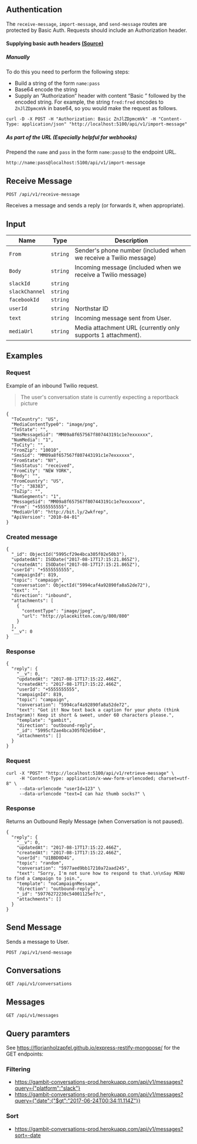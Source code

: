 ## Authentication
The `receive-message`, `import-message`, and `send-message` routes are protected by Basic Auth. Requests should include an Authorization header.

#### Supplying basic auth headers [(Source)](https://developer.atlassian.com/cloud/jira/platform/jira-rest-api-basic-authentication/#supplying-basic-auth-headers)

##### Manually
To do this you need to perform the following steps:

- Build a string of the form `name:pass`
- Base64 encode the string
- Supply an “Authorization” header with content “Basic ” followed by the encoded string. For example, the string `fred:fred` encodes to `ZnJlZDpmcmVk` in base64, so you would make the request as follows.
```
curl -D -X POST -H "Authorization: Basic ZnJlZDpmcmVk" -H "Content-Type: application/json" "http://localhost:5100/api/v1/import-message"
```

##### As part of the URL (Especially helpful for webhooks)
Prepend the `name` and `pass` in the form `name:pass@` to the endpoint URL.
```
http://name:pass@localhost:5100/api/v1/import-message
```

## Receive Message

```
POST /api/v1/receive-message
```

Receives a message and sends a reply (or forwards it, when appropriate).


## Input

Name | Type | Description
--- | --- | ---
`From` | `string` | Sender's phone number (included when we receive a Twilio message)
`Body` | `string` | Incoming message (included when we receive a Twilio message)
`slackId` | `string` |
`slackChannel` | `string` |
`facebookId` | `string` |
`userId` | `string` | Northstar ID
`text` | `string` | Incoming message sent from User.
`mediaUrl` | `string` | Media attachment URL (currently only supports 1 attachment).

## Examples

### Request

Example of an inbound Twilio request.
> The user's conversation state is currently expecting a reportback picture

```
{
  "ToCountry": "US",
  "MediaContentType0": "image/png",
  "ToState": "",
  "SmsMessageSid": "MM09a8f657567f807443191c1e7exxxxxx",
  "NumMedia": "1",
  "ToCity": "",
  "FromZip": "10010",
  "SmsSid": "MM09a8f657567f807443191c1e7exxxxxx",
  "FromState": "NY",
  "SmsStatus": "received",
  "FromCity": "NEW YORK",
  "Body": "",
  "FromCountry": "US",
  "To": "38383",
  "ToZip": "",
  "NumSegments": "1",
  "MessageSid": "MM09a8f657567f807443191c1e7exxxxxx",
  "From": "+5555555555",
  "MediaUrl0": "http://bit.ly/2wkfrep",
  "ApiVersion": "2010-04-01"
}
```

### Created message

```
{
  "_id": ObjectId("5995cf29e4bca305f02e50b3"),
  "updatedAt": ISODate("2017-08-17T17:15:21.865Z"),
  "createdAt": ISODate("2017-08-17T17:15:21.865Z"),
  "userId": "+5555555555",
  "campaignId": 819,
  "topic": "campaign",
  "conversation": ObjectId("5994caf4a92890fa8a52de72"),
  "text": "",
  "direction": "inbound",
  "attachments": [
    {
      "contentType": "image/jpeg",
      "url": "http://placekitten.com/g/800/800"
    }
  ],
  "__v": 0
}
```

### Response

```
{
  "reply": {
    "__v": 0,
    "updatedAt": "2017-08-17T17:15:22.466Z",
    "createdAt": "2017-08-17T17:15:22.466Z",
    "userId": "+5555555555",
    "campaignId": 819,
    "topic": "campaign",
    "conversation": "5994caf4a92890fa8a52de72",
    "text": "Got it! Now text back a caption for your photo (think Instagram)! Keep it short & sweet, under 60 characters please.",
    "template": "gambit",
    "direction": "outbound-reply",
    "_id": "5995cf2ae4bca305f02e50b4",
    "attachments": []
  }
}
```

### Request

```
curl -X "POST" "http://localhost:5100/api/v1/retrieve-message" \
     -H "Content-Type: application/x-www-form-urlencoded; charset=utf-8" \
     --data-urlencode "userId=123" \
     --data-urlencode "text=I can haz thumb socks?" \
```

### Response

Returns an Outbound Reply Message (when Conversation is not paused).

```
{
  "reply": {
    "__v": 0,
    "updatedAt": "2017-08-17T17:15:22.466Z",
    "createdAt": "2017-08-17T17:15:22.466Z",
    "userId": "U1BBD0D4G",
    "topic": "random",
    "conversation": "5977aed9bb17210a72aad245",
    "text": "Sorry, I'm not sure how to respond to that.\n\nSay MENU to find a Campaign to join.",
    "template": "noCampaignMessage",
    "direction": "outbound-reply",
    "_id": "59776272230c54001125ef7c",
    "attachments": []
  }
}
```

## Send Message

Sends a message to User.


```
POST /api/v1/send-message
```

## Conversations


```
GET /api/v1/conversations
```

## Messages

```
GET /api/v1/messages
```


## Query paramters

See https://florianholzapfel.github.io/express-restify-mongoose/ for the GET endpoints:

### Filtering
* https://gambit-conversations-prod.herokuapp.com/api/v1/messages?query={"platform":"slack"}
* https://gambit-conversations-prod.herokuapp.com/api/v1/messages?query={"date":{"$gt":"2017-06-24T00:34:11.114Z"}}

### Sort
* https://gambit-conversations-prod.herokuapp.com/api/v1/messages?sort=-date
